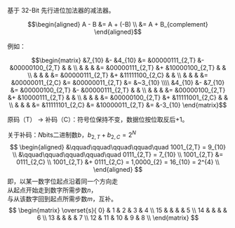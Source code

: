 基于 32-Bit 先行进位加法器的减法器。

```math
\begin{aligned}
    A - B &= A + (-B) \\
          &= A + B_{complement}
\end{aligned}
```

例如：
```math
\begin{matrix}
    &7_{10} &- &4_{10} &= &00000111_{2,T} &- &00000100_{2,T} &  &     \\
    &       &  &       &= &00000111_{2,T} &+ &10000100_{2,T} &  &     \\
    &       &  &       &= &00000111_{2,T} &+ &11111100_{2,C} &  &     \\
    &       &  &       &= &00000011_{2,C} &= &00000011_{2,T} &= &~3_{10}
\\\\
    &4_{10} &- &7_{10} &= &00000100_{2,T} &- &00000111_{2,T} &  &     \\
    &       &  &       &= &00000100_{2,T} &+ &10000111_{2,T} &  &     \\
    &       &  &       &= &00000100_{2,T} &+ &11111001_{2,C} &  &     \\
    &       &  &       &= &11111101_{2,C} &= &10000011_{2,T} &= &-3_{10}
\end{matrix}
```

原码（T） -> 补码（C）：符号位保持不变，数据位按位取反后+1。

关于补码：$N$bits二进制数$b$，$b_{2,T} + b_{2,C} = 2^{N}$
$$
\begin{aligned}
               &\qquad\qquad\qquad\qquad\quad 1001_{2,T} = 9_{10} \\
               &\qquad\qquad\qquad\qquad\quad 0111_{2,T} = 7_{10} \\
    1001_{2,T} &= 0111_{2,C} \\
    1001_{2,T} &+ 0111_{2,C} = 1,0000_{2} = 16_{10} = 2^{4} \\
\end{aligned}
$$
即，以某一数字位起点沿着同一个方向走 \
从起点开始走到数字所需步数$n$，\
与从该数字回到起点所需步数$m$，互补。
$$
\begin{matrix}
    \overset{s}{ 0} &  1 &  2 &  3 &  4 \\ 
                15  &    &    &    &  5 \\   
                14  &    &    &    &  6 \\   
                13  &    &    &    &  7 \\   
                12  & 11 & 10 & 9  &  8 \\   
\end{matrix}
$$